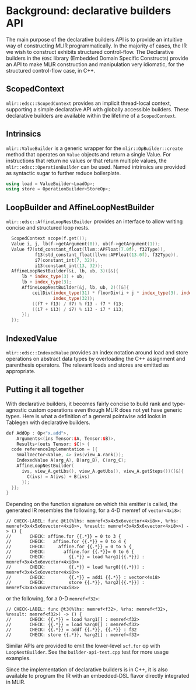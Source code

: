 # Background: declarative builders API

The main purpose of the declarative builders API is to provide an intuitive way
of constructing MLIR programmatically. In the majority of cases, the IR we wish
to construct exhibits structured control-flow. The Declarative builders in the
`EDSC` library (Embedded Domain Specific Constructs) provide an API to make MLIR
construction and manipulation very idiomatic, for the structured control-flow
case, in C++.

## ScopedContext

`mlir::edsc::ScopedContext` provides an implicit thread-local context,
supporting a simple declarative API with globally accessible builders. These
declarative builders are available within the lifetime of a `ScopedContext`.

## Intrinsics

`mlir::ValueBuilder` is a generic wrapper for the `mlir::OpBuilder::create`
method that operates on `Value` objects and return a single Value. For
instructions that return no values or that return multiple values, the
`mlir::edsc::OperationBuilder` can be used. Named intrinsics are provided as
syntactic sugar to further reduce boilerplate.

```c++
using load = ValueBuilder<LoadOp>;
using store = OperationBuilder<StoreOp>;
```

## LoopBuilder and AffineLoopNestBuilder

`mlir::edsc::AffineLoopNestBuilder` provides an interface to allow writing
concise and structured loop nests.

```c++
  ScopedContext scope(f.get());
  Value i, j, lb(f->getArgument(0)), ub(f->getArgument(1));
  Value f7(std_constant_float(llvm::APFloat(7.0f), f32Type)),
           f13(std_constant_float(llvm::APFloat(13.0f), f32Type)),
           i7(constant_int(7, 32)),
           i13(constant_int(13, 32));
  AffineLoopNestBuilder(&i, lb, ub, 3)([&]{
      lb * index_type(3) + ub;
      lb + index_type(3);
      AffineLoopNestBuilder(&j, lb, ub, 2)([&]{
          ceilDiv(index_type(31) * floorDiv(i + j * index_type(3), index_type(32)),
                  index_type(32));
          ((f7 + f13) / f7) % f13 - f7 * f13;
          ((i7 + i13) / i7) % i13 - i7 * i13;
      });
  });
```

## IndexedValue

`mlir::edsc::IndexedValue` provides an index notation around load and store
operations on abstract data types by overloading the C++ assignment and
parenthesis operators. The relevant loads and stores are emitted as appropriate.

## Putting it all together

With declarative builders, it becomes fairly concise to build rank and
type-agnostic custom operations even though MLIR does not yet have generic
types. Here is what a definition of a general pointwise add looks in
Tablegen with declarative builders.

```c++
def AddOp : Op<"x.add">,
    Arguments<(ins Tensor:$A, Tensor:$B)>,
    Results<(outs Tensor: $C)> {
  code referenceImplementation = [{
    SmallVector<Value, 4> ivs(view_A.rank());
    IndexedValue A(arg_A), B(arg_B), C(arg_C);
    AffineLoopNestBuilder(
      ivs, view_A.getLbs(), view_A.getUbs(), view_A.getSteps())([&]{
        C(ivs) = A(ivs) + B(ivs)
      });
  }];
}
```

Depending on the function signature on which this emitter is called, the
generated IR resembles the following, for a 4-D memref of `vector<4xi8>`:

```
// CHECK-LABEL: func @t1(%lhs: memref<3x4x5x6xvector<4xi8>>, %rhs: memref<3x4x5x6xvector<4xi8>>, %result: memref<3x4x5x6xvector<4xi8>>) -> () {
//       CHECK: affine.for {{.*}} = 0 to 3 {
//       CHECK:   affine.for {{.*}} = 0 to 4 {
//       CHECK:     affine.for {{.*}} = 0 to 5 {
//       CHECK:       affine.for {{.*}}= 0 to 6 {
//       CHECK:         {{.*}} = load %arg1[{{.*}}] : memref<3x4x5x6xvector<4xi8>>
//       CHECK:         {{.*}} = load %arg0[{{.*}}] : memref<3x4x5x6xvector<4xi8>>
//       CHECK:         {{.*}} = addi {{.*}} : vector<4xi8>
//       CHECK:         store {{.*}}, %arg2[{{.*}}] : memref<3x4x5x6xvector<4xi8>>
```

or the following, for a 0-D `memref<f32>`:

```
// CHECK-LABEL: func @t3(%lhs: memref<f32>, %rhs: memref<f32>, %result: memref<f32>) -> () {
//       CHECK: {{.*}} = load %arg1[] : memref<f32>
//       CHECK: {{.*}} = load %arg0[] : memref<f32>
//       CHECK: {{.*}} = addf {{.*}}, {{.*}} : f32
//       CHECK: store {{.*}}, %arg2[] : memref<f32>
```

Similar APIs are provided to emit the lower-level `scf.for` op with
`LoopNestBuilder`. See the `builder-api-test.cpp` test for more usage examples.

Since the implementation of declarative builders is in C++, it is also available
to program the IR with an embedded-DSL flavor directly integrated in MLIR.
